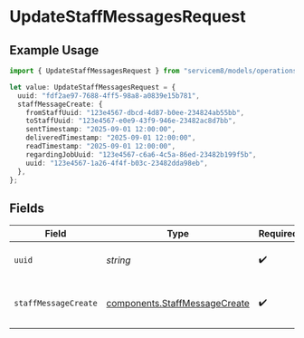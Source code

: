 # UpdateStaffMessagesRequest

## Example Usage

```typescript
import { UpdateStaffMessagesRequest } from "servicem8/models/operations";

let value: UpdateStaffMessagesRequest = {
  uuid: "fdf2ae97-7688-4ff5-98a8-a0839e15b781",
  staffMessageCreate: {
    fromStaffUuid: "123e4567-dbcd-4d87-b0ee-234824ab55bb",
    toStaffUuid: "123e4567-e0e9-43f9-946e-23482ac8d7bb",
    sentTimestamp: "2025-09-01 12:00:00",
    deliveredTimestamp: "2025-09-01 12:00:00",
    readTimestamp: "2025-09-01 12:00:00",
    regardingJobUuid: "123e4567-c6a6-4c5a-86ed-23482b199f5b",
    uuid: "123e4567-1a26-4f4f-b03c-23482dda98eb",
  },
};
```

## Fields

| Field                                                                          | Type                                                                           | Required                                                                       | Description                                                                    |
| ------------------------------------------------------------------------------ | ------------------------------------------------------------------------------ | ------------------------------------------------------------------------------ | ------------------------------------------------------------------------------ |
| `uuid`                                                                         | *string*                                                                       | :heavy_check_mark:                                                             | UUID of the Staff Message                                                      |
| `staffMessageCreate`                                                           | [components.StaffMessageCreate](../../models/components/staffmessagecreate.md) | :heavy_check_mark:                                                             | Staff Message fields to update                                                 |